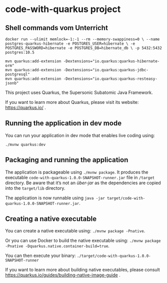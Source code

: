 # code-with-quarkus project

## Shell commands vom Unterricht


````
docker run --ulimit memlock=-1:-1 --rm --memory-swappiness=0 \ --name
postgres-quarkus-hibernate -e POSTGRES_USER=hibernate \ -e
POSTGRES_PASSWORD=hibernate -e POSTGRES_DB=hibernate_db \ -p 5432:5432
postgres:10.5
			  
mvn quarkus:add-extension -Dextensions="io.quarkus:quarkus-hibernate-orm"
mvn quarkus:add-extension -Dextensions="io.quarkus:quarkus-jdbc-postgresql"
mvn quarkus:add-extension -Dextensions="io.quarkus:quarkus-resteasy-jsonb"
````







This project uses Quarkus, the Supersonic Subatomic Java Framework.

If you want to learn more about Quarkus, please visit its website: https://quarkus.io/ .

## Running the application in dev mode

You can run your application in dev mode that enables live coding using:
```
./mvnw quarkus:dev
```

## Packaging and running the application

The application is packageable using `./mvnw package`.
It produces the executable `code-with-quarkus-1.0.0-SNAPSHOT-runner.jar` file in `/target` directory.
Be aware that it’s not an _über-jar_ as the dependencies are copied into the `target/lib` directory.

The application is now runnable using `java -jar target/code-with-quarkus-1.0.0-SNAPSHOT-runner.jar`.

## Creating a native executable

You can create a native executable using: `./mvnw package -Pnative`.

Or you can use Docker to build the native executable using: `./mvnw package -Pnative -Dquarkus.native.container-build=true`.

You can then execute your binary: `./target/code-with-quarkus-1.0.0-SNAPSHOT-runner`

If you want to learn more about building native executables, please consult https://quarkus.io/guides/building-native-image-guide .